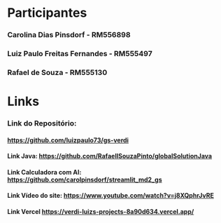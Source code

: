 # Participantes

### Carolina Dias Pinsdorf        - RM556898
### Luiz Paulo Freitas Fernandes  - RM555497
### Rafael de Souza               - RM555130

# Links

### Link do Repositório:

#### https://github.com/luizpaulo73/gs-verdi

#### Link Java: https://github.com/RafaellSouzaPinto/globalSolutionJava

#### Link Calculadora com AI: https://github.com/carolpinsdorf/streamlit_md2_gs

#### Link Vídeo do site: https://www.youtube.com/watch?v=j8XQphrJvRE

#### Link Vercel https://verdi-luizs-projects-8a90d634.vercel.app/